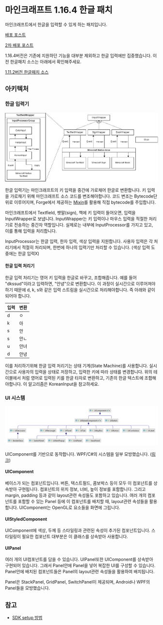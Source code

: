 # 마인크래프트 1.16.4 한글 패치

마인크래프트에서 한글을 입력할 수 있게 하는 패치입니다.

[배포 포스트](https://blog.naver.com/won983212)

[2차 배포 포스트](https://www.koreaminecraft.net/mod/3750)

1.16.4버전은 기존에 지원하던 기능을 대부분 제외하고 한글 입력에만 집중했습니다. 이전 한글패치 소스는 아래에서 확인해주세요.

[1.11.2버전 한글패치 소스](https://github.com/won983212/KoreanInputPatch-Legacy)

## 아키텍처

### 한글 입력기

![KoreanArch](images/korean-arch.png)

한글 입력기는 마인크래프트의 키 입력을 중간에 가로채어 한글로 변환합니다. 키 입력을 가로채기 위해 
마인크래프트 소스 코드를 변조해야합니다. 코드 변조는 Bytecode단위로 이루어지며, Forge에서 제공하는
[Mixin](https://github.com/SpongePowered/Mixin)를 활용해 직접 bytecode를 주입합니다.

마인크래프트에서 Textfield, 팻말(sign), 책에 키 입력이 들어오면, 입력을 InputWrapper로 보냅니다.
InputWrapper는 키 입력이나 마우스 입력을 적절한 처리기로 전송하는 중간자 역할입니다.
실제로는 내부에 InputProcessor를 가지고 있고, 이를 통해 입력을 처리합니다. 

InputProcessor는 한글 입력, 한자 입력, 색상 입력을 지원합니다. 사용자 입력은 각 처리기에서 적절히
처리되며, 한번에 하나의 입력기만 처리할 수 있습니다. (색상 입력 도중에는 한글 입력X)

#### 한글 입력 처리기

한글 입력 처리기는 영어 키 입력을 한글로 바꾸고, 조합해줍니다. 예를 들어 "dkssud"이라고
입력하면, "안녕"으로 변환합니다. 이 과정이 실시간으로 이루어져야 하기 때문에 d, k, s와 같은 입력
스트림을 실시간으로 처리해야합니다. 즉 아래와 같이 되어야 합니다.

| 입력 | 변환 |
|----|----|
| d  | ㅇ  |
| k  | 아  |
| s  | 안  |
| s  | 안ㄴ |
| u  | 안녀 |
| d  | 안녕 |

이를 처리하기위해 한글 입력 처리기는 상태 기계(State Machine)를 사용합니다. 실시간으로 사용자의
입력을 상태로 저장하고, 입력한 키에 따라 상태를 변경합니다. 위의 테이블에서 처럼 영어로 입력된 키를
한글 타자로 변환하고, 기존의 한글 텍스트에 조합해야합니다.
이 알고리즘은 KoreanInput을 참고하세요.

### UI 시스템

![UIComponent](images/UIComponent.png)

UIComponent를 기반으로 동작합니다. WPF/C#의 시스템을 일부
모방했습니다. ([링크](https://learn.microsoft.com/ko-kr/dotnet/desktop/wpf/advanced/wpf-architecture?view=netframeworkdesktop-4.8))

#### UIComponent

베이스가 되는 컴포넌트입니다. 버튼, 텍스트필드, 콤보박스 등이 모두 이 컴포넌트를 상속받아 구현됩니다.
컴포넌트의 위치 정보, 너비, 높이 정보를 포함합니다. 그리고 margin, padding 등과 같이 layout관련 속성들도 포함하고 있습니다.
여러 개의 컴포넌트를 포함할 수 있는 Panel 등에 이 컴포넌트를 배치할 때, layout관련 속성들을 활용합니다.
UIComponent는 OpenGL로 요소들을 화면에 그립니다.

#### UIStyledComponent

UIComponent에 색상, 두께 등 스타일링과 관련된 속성이 추가된 컴포넌트입니다. 스타일링이 필요한 컴포넌트 대부분은 이 클래스를
상속받아 사용합니다.

#### UIPanel

여러 개의 UI컴포넌트를 담을 수 있습니다. UIPanel또한 UIComponent를 상속받아 구현되어 있습니다. 그래서 Panel안에 Panel을 넣어
복잡한 UI를 구성할 수 있습니다. Panel안에 배치된 컴포넌트들은 Panel의 layout관련 속성들을 활용하여 배치됩니다.

Panel은 StackPanel, GridPanel, SwitchPanel이 제공되며, Android나 WPF의 Panel들을 모방했습니다.

## 참고

- [SDK setup 방법](FORGE_README.md)